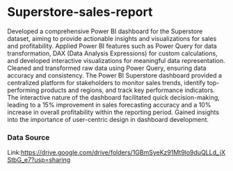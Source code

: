 # Superstore-sales-report
Developed a comprehensive Power BI dashboard for the Superstore dataset, aiming to provide actionable insights and visualizations for sales and profitability.
Applied Power BI features such as Power Query for data transformation, DAX (Data Analysis Expressions) for custom calculations, and developed interactive visualizations for meaningful data representation.
Cleaned and transformed raw data using Power Query, ensuring data accuracy and consistency.
The Power BI Superstore dashboard provided a centralized platform for stakeholders to monitor sales trends, identify top-performing products and regions, and track key performance indicators. 
The interactive nature of the dashboard facilitated quick decision-making, leading to a 15% improvement in sales forecasting accuracy and a 10% increase in overall profitability within the reporting period.
Gained insights into the importance of user-centric design in dashboard development.


### Data Source
Link:https://drive.google.com/drive/folders/1GBmSyeKz91Mt9lo9duQLLd_jXStbG_e7?usp=sharing
